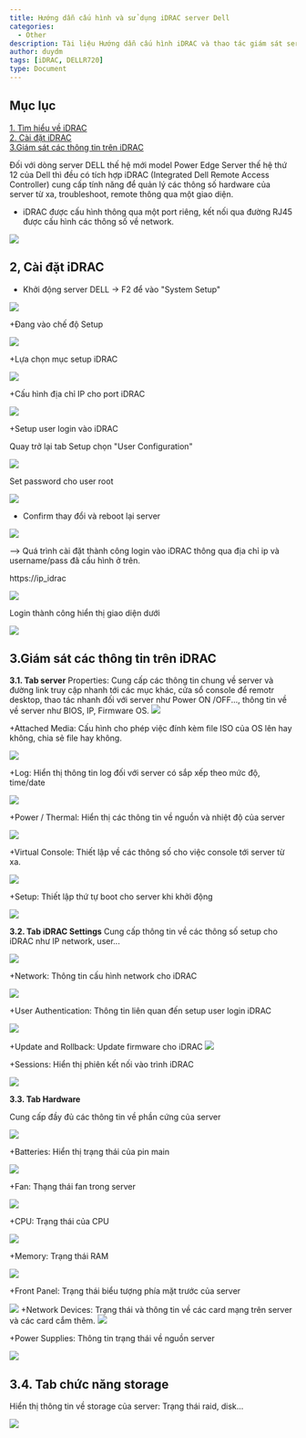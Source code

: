 ```yaml
---
title: Hướng dẫn cấu hình và sử dụng iDRAC server Dell
categories:
  - Other
description: Tài liệu Hướng dẫn cấu hình iDRAC và thao tác giám sát server Dell
author: duydm
tags: [iDRAC, DELLR720]
type: Document
---
```


## Mục lục

[1. Tìm hiểu về iDRAC](#timhieuveidrac)<br>
[2. Cài đặt iDRAC](#caidatidrac)<br>
[3.Giám sát các thông tin trên iDRAC](#giamsatidrac)<br>

Đối với dòng server DELL thế hệ mới model Power Edge Server thế hệ thứ 12 của Dell thì đều có tích hợp iDRAC (Integrated Dell Remote Access Controller) cung cấp tính năng để quản lý các thông số hardware của server từ xa, troubleshoot, remote thông qua một giao diện.

- iDRAC được cấu hình thông qua một port riêng, kết nối qua đường RJ45 được cấu hình các thông số về network.

![](/images/img-idrac-dell/idrac1.png)

<a name="caidatidrac"></a>
## 2, Cài đặt iDRAC ##

- Khởi động server DELL -> F2 để vào "System Setup"

![](/images/img-idrac-dell/idrac2.png)

+Đang vào chế độ Setup

![](/images/img-idrac-dell/idrac3.png)

+Lựa chọn mục setup iDRAC

![](/images/img-idrac-dell/idrac4.png)

+Cấu hình địa chỉ IP cho port iDRAC

![](/images/img-idrac-dell/idrac5.png)

+Setup user login vào iDRAC

Quay trở lại tab Setup chọn "User Configuration"

![](/images/img-idrac-dell/idrac6.png)

Set password cho user root

![](/images/img-idrac-dell/idrac7.png)

+ Confirm thay đổi và reboot lại server

![](/images/img-idrac-dell/idrac8.png)

--> Quá trình cài đặt thành công login vào iDRAC thông qua địa chỉ ip và username/pass đã cấu hình ở trên.

https://ip_idrac

![](/images/img-idrac-dell/idrac9.png)

Login thành công hiển thị giao diện dưới

![](/images/img-idrac-dell/idrac10.png)

## 3.Giám sát các thông tin trên iDRAC ##

**3.1. Tab server**
Properties: Cung cấp các thông tin chung về server và đường link truy cập nhanh tới các mục khác, cửa sổ console để remotr desktop, thao tác nhanh đối với server như Power ON /OFF..., thông tin về về server như BIOS, IP, Firmware OS.
![](https://i.imgur.com/7PSjQdi.png)

+Attached Media: Cấu hình cho phép việc đính kèm file ISO của OS lên hay không, chia sẻ file hay không.

![](https://i.imgur.com/5E8MTk2.png)

+Log: Hiển thị thông tin log đối với server có sắp xếp theo mức độ, time/date

![](https://i.imgur.com/B8tHf7c.png)

+Power / Thermal: Hiển thị các thông tin về nguồn và nhiệt độ của server

![](https://i.imgur.com/LjfVkz2.png)

+Virtual Console: Thiết lập về các thông số cho việc console tới server từ xa.

![](https://i.imgur.com/SH2KzBq.png)

+Setup: Thiết lập thứ tự boot cho server khi khởi động

![](https://i.imgur.com/c64Efcj.png)

**3.2. Tab iDRAC Settings**
Cung cấp thông tin về các thông số setup cho iDRAC như IP network, user...

![](https://i.imgur.com/l4xgN26.png)

+Network: Thông tin cấu hình network cho iDRAC

![](https://i.imgur.com/FAsZDUy.png)

+User Authentication: Thông tin liên quan đến setup user login iDRAC

![](https://i.imgur.com/MR6GTMx.png)

+Update and Rollback: Update firmware cho iDRAC
![](https://i.imgur.com/l6lAzzx.png)

+Sessions: Hiển thị phiên kết nối vào trình iDRAC

![](https://i.imgur.com/N7mcLeW.png)

**3.3. Tab Hardware**

Cung cấp đầy đủ các thông tin về phần cứng của server

![](https://i.imgur.com/h7q3CgH.png)

+Batteries: Hiển thị trạng thái của pin main

![](https://i.imgur.com/LVQ9joD.png)

+Fan: Thạng thái fan trong server

![](https://i.imgur.com/qKd96mL.png)

+CPU: Trạng thái của CPU

![](https://i.imgur.com/aC96cJU.png)

+Memory: Trạng thái RAM

![](https://i.imgur.com/QJEoR7X.png)

+Front Panel: Trạng thái biểu tượng phía mặt trước của server

![](https://i.imgur.com/khf6pBt.png)
+Network Devices: Trạng thái và thông tin về các card mạng trên server và các card cắm thêm.
![](https://i.imgur.com/UoTxwhg.png)

+Power Supplies: Thông tin trạng thái về nguồn server

![](https://i.imgur.com/4I3jQyU.png)

## 3.4. Tab chức năng storage ##

Hiển thị thông tin về storage của server: Trạng thái raid, disk...

![](https://i.imgur.com/qyo5ru4.png)
